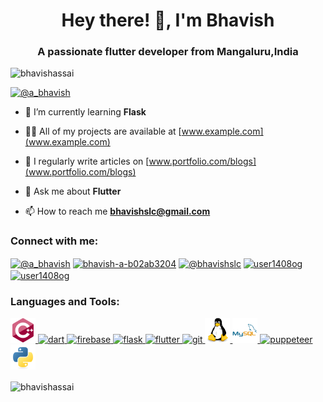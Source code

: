<h1 align="center">Hey there! 👋, I'm Bhavish</h1>
<h3 align="center">A passionate flutter developer from Mangaluru,India</h3>

<p align="left"> <img src="https://komarev.com/ghpvc/?username=bhavishassai&label=Profile%20views&color=0e75b6&style=flat" alt="bhavishassai" /> </p>

<p align="left"> <a href="https://twitter.com/@a_bhavish" target="blank"><img src="https://img.shields.io/twitter/follow/a_bhavish?logo=twitter&style=for-the-badge" alt="@a_bhavish" /></a> </p>

- 🌱 I’m currently learning **Flask**

- 👨‍💻 All of my projects are available at [www.example.com](www.example.com)

- 📝 I regularly write articles on [www.portfolio.com/blogs](www.portfolio.com/blogs)

- 💬 Ask me about **Flutter**

- 📫 How to reach me **bhavishslc@gmail.com**

<h3 align="left">Connect with me:</h3>
<p align="left">
<a href="https://twitter.com/@a_bhavish" target="blank"><img align="center" src="https://raw.githubusercontent.com/rahuldkjain/github-profile-readme-generator/master/src/images/icons/Social/twitter.svg" alt="@a_bhavish" height="30" width="40" /></a>
<a href="https://linkedin.com/in/bhavish-a-b02ab3204" target="blank"><img align="center" src="https://raw.githubusercontent.com/rahuldkjain/github-profile-readme-generator/master/src/images/icons/Social/linked-in-alt.svg" alt="bhavish-a-b02ab3204" height="30" width="40" /></a>
<a href="https://medium.com/@bhavishslc" target="blank"><img align="center" src="https://raw.githubusercontent.com/rahuldkjain/github-profile-readme-generator/master/src/images/icons/Social/medium.svg" alt="@bhavishslc" height="30" width="40" /></a>
<a href="https://www.hackerrank.com/user1408og" target="blank"><img align="center" src="https://raw.githubusercontent.com/rahuldkjain/github-profile-readme-generator/master/src/images/icons/Social/hackerrank.svg" alt="user1408og" height="30" width="40" /></a>
<a href="https://www.leetcode.com/user1408og" target="blank"><img align="center" src="https://raw.githubusercontent.com/rahuldkjain/github-profile-readme-generator/master/src/images/icons/Social/leet-code.svg" alt="user1408og" height="30" width="40" /></a>
</p>

<h3 align="left">Languages and Tools:</h3>
<p align="left"> <a href="https://www.w3schools.com/cpp/" target="_blank" rel="noreferrer"> <img src="https://raw.githubusercontent.com/devicons/devicon/master/icons/cplusplus/cplusplus-original.svg" alt="cplusplus" width="40" height="40"/> </a> <a href="https://dart.dev" target="_blank" rel="noreferrer"> <img src="https://www.vectorlogo.zone/logos/dartlang/dartlang-icon.svg" alt="dart" width="40" height="40"/> </a> <a href="https://firebase.google.com/" target="_blank" rel="noreferrer"> <img src="https://www.vectorlogo.zone/logos/firebase/firebase-icon.svg" alt="firebase" width="40" height="40"/> </a> <a href="https://flask.palletsprojects.com/" target="_blank" rel="noreferrer"> <img src="https://www.vectorlogo.zone/logos/pocoo_flask/pocoo_flask-icon.svg" alt="flask" width="40" height="40"/> </a> <a href="https://flutter.dev" target="_blank" rel="noreferrer"> <img src="https://www.vectorlogo.zone/logos/flutterio/flutterio-icon.svg" alt="flutter" width="40" height="40"/> </a> <a href="https://git-scm.com/" target="_blank" rel="noreferrer"> <img src="https://www.vectorlogo.zone/logos/git-scm/git-scm-icon.svg" alt="git" width="40" height="40"/> </a> <a href="https://www.linux.org/" target="_blank" rel="noreferrer"> <img src="https://raw.githubusercontent.com/devicons/devicon/master/icons/linux/linux-original.svg" alt="linux" width="40" height="40"/> </a> <a href="https://www.mysql.com/" target="_blank" rel="noreferrer"> <img src="https://raw.githubusercontent.com/devicons/devicon/master/icons/mysql/mysql-original-wordmark.svg" alt="mysql" width="40" height="40"/> </a> <a href="https://github.com/puppeteer/puppeteer" target="_blank" rel="noreferrer"> <img src="https://www.vectorlogo.zone/logos/pptrdev/pptrdev-official.svg" alt="puppeteer" width="40" height="40"/> </a> <a href="https://www.python.org" target="_blank" rel="noreferrer"> <img src="https://raw.githubusercontent.com/devicons/devicon/master/icons/python/python-original.svg" alt="python" width="40" height="40"/> </a> </p>

<p><img align="center" src="https://github-readme-stats.vercel.app/api/top-langs?username=bhavishassai&show_icons=true&locale=en&layout=compact" alt="bhavishassai" /></p>
